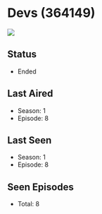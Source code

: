 # Devs (364149)

<img src="https://dg31sz3gwrwan.cloudfront.net/poster/364149/62181346-0-optimized.jpg" />

## Status
* Ended
## Last Aired
* Season: 1
* Episode: 8
## Last Seen
* Season: 1
* Episode: 8
## Seen Episodes
* Total: 8
